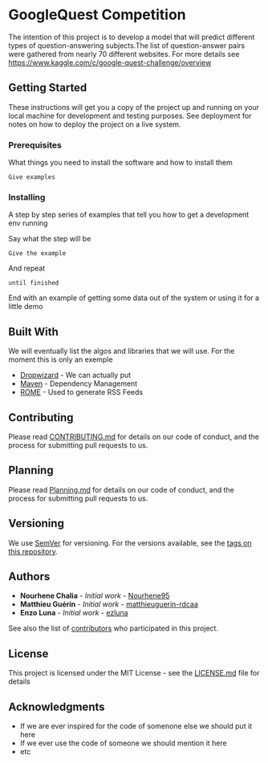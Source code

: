 # GoogleQuest Competition

The intention of this project is to develop a model that will predict different types of question-answering subjects.The list of question-answer pairs were gathered from nearly 70 different websites. For more details see https://www.kaggle.com/c/google-quest-challenge/overview

## Getting Started

These instructions will get you a copy of the project up and running on your local machine for development and testing purposes. See deployment for notes on how to deploy the project on a live system.

### Prerequisites

What things you need to install the software and how to install them

```
Give examples
```

### Installing

A step by step series of examples that tell you how to get a development env running

Say what the step will be

```
Give the example
```

And repeat

```
until finished
```

End with an example of getting some data out of the system or using it for a little demo

## Built With

We will eventually list the algos and libraries that we will use. For the moment this is only an exemple

* [Dropwizard](http://www.dropwizard.io/1.0.2/docs/) - We can actually put
* [Maven](https://maven.apache.org/) - Dependency Management
* [ROME](https://rometools.github.io/rome/) - Used to generate RSS Feeds

## Contributing

Please read [CONTRIBUTING.md](https://gist.github.com/PurpleBooth/b24679402957c63ec426) for details on our code of conduct, and the process for submitting pull requests to us.

## Planning

Please read [Planning.md](https://gist.github.com/PurpleBooth/b24679402957c63ec426) for details on our code of conduct, and the process for submitting pull requests to us.

## Versioning

We use [SemVer](http://semver.org/) for versioning. For the versions available, see the [tags on this repository](https://github.com/your/project/tags). 

## Authors

* **Nourhene Chalia** - *Initial work* - [Nourhene95](https://github.com/Nourhene95)
* **Matthieu Guérin** - *Initial work* - [matthieuguerin-rdcaa](https://github.com/matthieuguerin-rdcaa)
* **Enzo Luna** - *Initial work* - [ezluna](https://github.com/ezluna)

See also the list of [contributors](https://github.com/your/project/contributors) who participated in this project.

## License

This project is licensed under the MIT License - see the [LICENSE.md](LICENSE.md) file for details

## Acknowledgments

* If we are ever inspired for the code of somenone else we should put it here 
* If we ever use the code of someone we should mention it here
* etc
